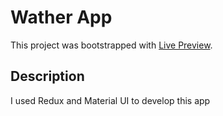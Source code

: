 # Wather App

This project was bootstrapped with [Live Preview](https://behnameskandari.github.io/weatherapp/).

## Description

I used Redux and Material UI to develop this app
